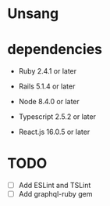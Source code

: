 # Unsang

# dependencies
* Ruby 2.4.1 or later
* Rails 5.1.4 or later

* Node 8.4.0 or later
* Typescript 2.5.2 or later
* React.js 16.0.5 or later

# TODO
- [ ] Add ESLint and TSLint
- [ ] Add graphql-ruby gem
